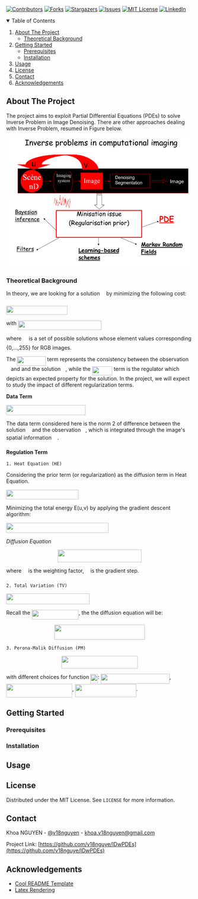 [![Contributors][contributors-shield]][contributors-url]
[![Forks][forks-shield]][forks-url]
[![Stargazers][stars-shield]][stars-url]
[![Issues][issues-shield]][issues-url]
[![MIT License][license-shield]][license-url]
[![LinkedIn][linkedin-shield]][linkedin-url]


<!-- TABLE OF CONTENTS -->
<details open="open">
  <summary>Table of Contents</summary>
  <ol>
    <li>
      <a href="#about-the-project">About The Project</a>
      <ul>
        <li><a href="#theoretical-background">Theoretical Background</a></li>
      </ul>
    </li>
    <li>
      <a href="#getting-started">Getting Started</a>
      <ul>
        <li><a href="#prerequisites">Prerequisites</a></li>
        <li><a href="#installation">Installation</a></li>
      </ul>
    </li>
    <li><a href="#usage">Usage</a></li>
    <li><a href="#license">License</a></li>
    <li><a href="#contact">Contact</a></li>
    <li><a href="#acknowledgements">Acknowledgements</a></li>
  </ol>
</details>

<!-- ABOUT THE PROJECT -->
## About The Project

The project aims to exploit Partial Differential Equations (PDEs) to solve Inverse Problem in Image Denoising. There are other
approaches dealing with Inverse Problem, resumed in Figure below.

![Alt](images/ci.png)

### Theoretical Background
In theory, we are looking for a solution <img src="svgs/9a816d3409cff0a970fc73cfd9ea3e75.svg?invert_in_darkmode" align=middle width=9.41027339999999pt height=22.831056599999986pt/> by minimizing the following cost:

<img src="svgs/2101f41ba7f16ddcc28beb79496af43b.svg?invert_in_darkmode" align=middle width=165.32312444999997pt height=24.65753399999998pt/>

with <img src="svgs/0ba7c2f345c9d47ed4fce8b4b568f1e4.svg?invert_in_darkmode" align=middle width=224.90869169999996pt height=24.65753399999998pt/>

where <img src="svgs/e06ba62f2bfed5cf8a0fae61c45d4ac8.svg?invert_in_darkmode" align=middle width=11.92007189999999pt height=22.465723500000017pt/> is a set of possible solutions whose element values corresponding {0,...,255} for RGB images.

The <img src="svgs/a073111060fab93e704125a7248622dc.svg?invert_in_darkmode" align=middle width=77.08567184999998pt height=24.65753399999998pt/> term represents the consistency between the observation <img src="svgs/6c4adbc36120d62b98deef2a20d5d303.svg?invert_in_darkmode" align=middle width=8.55786029999999pt height=14.15524440000002pt/> and and the solution <img src="svgs/6dbb78540bd76da3f1625782d42d6d16.svg?invert_in_darkmode" align=middle width=9.41027339999999pt height=14.15524440000002pt/>, while the <img src="svgs/e301f098c314cbae7c79e4621a1d8732.svg?invert_in_darkmode" align=middle width=54.67258994999999pt height=24.65753399999998pt/>
term is the regulator which depicts an expected property for the solution. In the project, we will expect to study the impact of different
regularization terms.

**Data Term**

<img src="svgs/3006af981807a1b114110bc539ed06d2.svg?invert_in_darkmode" align=middle width=214.04469075000003pt height=26.76175259999998pt/>

The data term considered here is the norm 2 of difference between the solution <img src="svgs/6dbb78540bd76da3f1625782d42d6d16.svg?invert_in_darkmode" align=middle width=9.41027339999999pt height=14.15524440000002pt/> and the observation <img src="svgs/6c4adbc36120d62b98deef2a20d5d303.svg?invert_in_darkmode" align=middle width=8.55786029999999pt height=14.15524440000002pt/>,
which is integrated through the image's spatial information <img src="svgs/9432d83304c1eb0dcb05f092d30a767f.svg?invert_in_darkmode" align=middle width=11.87217899999999pt height=22.465723500000017pt/>.

**Regulation Term**

    1. Heat Equation (HE)

Considering the prior term (or regularization) as the diffusion term in Heat Equation.

<img src="svgs/c5d840bcd826ed7386598ceb615b22b9.svg?invert_in_darkmode" align=middle width=195.41848094999997pt height=26.76175259999998pt/>

Minimizing the total energy E(u,v) by applying the gradient descent algorithm:

<img src="svgs/5f5d5a71b9cfc51ccae3a428a0d02fb4.svg?invert_in_darkmode" align=middle width=276.09008789999996pt height=27.91243950000002pt/>

*Diffusion Equation* <p align="center"><img src="svgs/b0961e021c3aae53bcabdc16e5ebb0ad.svg?invert_in_darkmode" align=middle width=225.3818193pt height=33.81208709999999pt/></p>

where <img src="svgs/c745b9b57c145ec5577b82542b2df546.svg?invert_in_darkmode" align=middle width=10.57650494999999pt height=14.15524440000002pt/> is the weighting factor, <img src="svgs/fd8be73b54f5436a5cd2e73ba9b6bfa9.svg?invert_in_darkmode" align=middle width=9.58908224999999pt height=22.831056599999986pt/> is the gradient step.

    2. Total Variation (TV)

<img src="svgs/dac99e99e78beb5f0231d3dc11827977.svg?invert_in_darkmode" align=middle width=225.30423464999998pt height=29.424786600000015pt/>

Recall the <img src="svgs/546dd4be76e9c449f1c24292d8388015.svg?invert_in_darkmode" align=middle width=126.79641974999997pt height=26.76175259999998pt/>, the the diffusion equation will be:

<p align="center"><img src="svgs/8e1c61591bc91255742b6f3255157ce5.svg?invert_in_darkmode" align=middle width=243.70668464999997pt height=39.452455349999994pt/></p>

    3. Perona-Malik Diffusion (PM)

<p align="center"><img src="svgs/b256480742a6d10c9112211bef7db882.svg?invert_in_darkmode" align=middle width=205.91056529999997pt height=33.81208709999999pt/></p>

with different choices for function <img src="svgs/477e79c3356910b8ee9c9018d1997781.svg?invert_in_darkmode" align=middle width=19.89923759999999pt height=24.65753399999998pt/>: <img src="svgs/33b73b6041552a7e586557a60994802c.svg?invert_in_darkmode" align=middle width=185.28739349999998pt height=26.76175259999998pt/>, <img src="svgs/6461a38730e2d704ff15d39e298d4f90.svg?invert_in_darkmode" align=middle width=178.20977789999998pt height=37.07785289999999pt/>, <img src="svgs/d858960f01b8c92886cb25f5eb2e7b92.svg?invert_in_darkmode" align=middle width=164.92203585pt height=34.64863050000001pt/>.

<!-- GETTING STARTED -->
## Getting Started

### Prerequisites

### Installation

<!-- USAGE EXAMPLES -->
## Usage

<!-- LICENSE -->
## License

Distributed under the MIT License. See `LICENSE` for more information.

<!-- CONTACT -->
## Contact

Khoa NGUYEN - [@v18nguyen](https://twitter.com/v18nguyen) - khoa.v18nguyen@gmail.com

Project Link: [https://github.com/v18nguye/IDwPDEs](https://github.com/v18nguye/IDwPDEs)

<!-- ACKNOWLEDGEMENTS -->
## Acknowledgements
* [Cool README Template](https://github.com/othneildrew/Best-README-Template)
* [Latex Rendering](https://github.com/leegao/readme2tex)

<!-- MARKDOWN LINKS & IMAGES -->
[contributors-shield]: https://img.shields.io/github/contributors/v18nguye/IDwPDEs.svg?style=for-the-badge
[contributors-url]: https://github.com/v18nguye/IDwPDEs/graphs/contributors
[forks-shield]: https://img.shields.io/github/forks/v18nguye/IDwPDEs.svg?style=for-the-badge
[forks-url]: https://github.com/v18nguye/IDwPDEs/network/members
[stars-shield]: https://img.shields.io/github/stars/v18nguye/IDwPDEs.svg?style=for-the-badge
[stars-url]: https://github.com/v18nguye/IDwPDEs/stargazers
[issues-shield]: https://img.shields.io/github/issues/v18nguye/IDwPDEs.svg?style=for-the-badge
[issues-url]: https://github.com/v18nguye/IDwPDEs/issues
[license-shield]: https://img.shields.io/github/license/v18nguye/IDwPDEs.svg?style=for-the-badge
[license-url]: https://github.com/v18nguye/IDwPDEs/blob/master/LICENSE.txt
[linkedin-shield]: https://img.shields.io/badge/-LinkedIn-black.svg?style=for-the-badge&logo=linkedin&colorB=555
[linkedin-url]: https://www.linkedin.com/in/khoa-nguyen-139b9b15b/